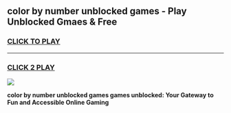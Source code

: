 
## color by number unblocked games - Play Unblocked Gmaes & Free
<h3>
<a href="https://premium.freeplayer.one?title=color_by_number_unblocked_games&ref=19F">CLICK TO PLAY</a></h3>
<hr>

<h3>
<a href="https://premium.freeplayer.one?title=color_by_number_unblocked_games&ref=19F">CLICK 2 PLAY</a>
  
</h3>

<a href="https://premium.freeplayer.one?title=color_by_number_unblocked_games&ref=19F/"><img src="https://clearcache.store/games.png"></a>


**color by number unblocked games games unblocked: Your Gateway to Fun and Accessible Online Gaming**
